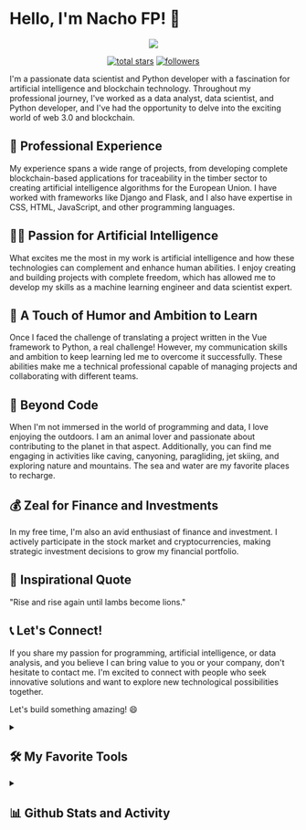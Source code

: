 # Hello, I'm Nacho FP! 👋

<p align="center">
  <!-- Typing SVG by DenverCoder1 - https://github.com/DenverCoder1/readme-typing-svg -->
  <a href="https://github.com/DenverCoder1/readme-typing-svg">
    <img src="https://readme-typing-svg.demolab.com/?lines=Data%20Scientist;Python%20Developer;5%20years%20of%20coding%20experience;Always%20learning%20new%20things&font=Fira%20Code&center=true&width=440&height=45&color=FFC300&vCenter=true&pause=1000&size=22" /></a>
</p>

<p align="center">
  <a href="https://github.com/nacho-coding?tab=repositories&sort=stargazers">
    <img alt="total stars" title="Total stars on GitHub" src="https://custom-icon-badges.demolab.com/github/stars/nacho-coding?color=55960c&style=for-the-badge&labelColor=488207&logo=star"/></a>
  <a href="https://github.com/nacho-coding?tab=followers">
    <img alt="followers" title="Follow me on Github" src="https://custom-icon-badges.demolab.com/github/followers/nacho-coding?color=236ad3&labelColor=1155ba&style=for-the-badge&logo=person-add&label=Follow&logoColor=white"/></a>
</p>

I'm a passionate data scientist and Python developer with a fascination for artificial intelligence and blockchain technology. Throughout my professional journey, I've worked as a data analyst, data scientist, and Python developer, and I've had the opportunity to delve into the exciting world of web 3.0 and blockchain.

## 💼 Professional Experience

My experience spans a wide range of projects, from developing complete blockchain-based applications for traceability in the timber sector to creating artificial intelligence algorithms for the European Union. I have worked with frameworks like Django and Flask, and I also have expertise in CSS, HTML, JavaScript, and other programming languages.

## 👨‍💻 Passion for Artificial Intelligence

What excites me the most in my work is artificial intelligence and how these technologies can complement and enhance human abilities. I enjoy creating and building projects with complete freedom, which has allowed me to develop my skills as a machine learning engineer and data scientist expert.

## 🌱 A Touch of Humor and Ambition to Learn

Once I faced the challenge of translating a project written in the Vue framework to Python, a real challenge! However, my communication skills and ambition to keep learning led me to overcome it successfully. These abilities make me a technical professional capable of managing projects and collaborating with different teams.

## 🌊 Beyond Code

When I'm not immersed in the world of programming and data, I love enjoying the outdoors. I am an animal lover and passionate about contributing to the planet in that aspect. Additionally, you can find me engaging in activities like caving, canyoning, paragliding, jet skiing, and exploring nature and mountains. The sea and water are my favorite places to recharge.

## 💰 Zeal for Finance and Investments

In my free time, I'm also an avid enthusiast of finance and investment. I actively participate in the stock market and cryptocurrencies, making strategic investment decisions to grow my financial portfolio.

## 📜 Inspirational Quote

"Rise and rise again until lambs become lions."

## 📞 Let's Connect!

If you share my passion for programming, artificial intelligence, or data analysis, and you believe I can bring value to you or your company, don't hesitate to contact me. I'm excited to connect with people who seek innovative solutions and want to explore new technological possibilities together.

Let's build something amazing! 😄
<!--
<details> 
  <summary><h2>📘 My Top Open Source Projects</h2></summary>

  <!-- Repo info cards - https://github.com/anuraghazra/github-readme-stats -->
  <!-- Small repo cards (fork) - https://github.com/DenverCoder1/github-readme-stats -->
  <!--<p align="left">
    <a href="https://github.com/DenverCoder1/github-readme-streak-stats"><img width="278" src="https://denvercoder1-github-readme-stats.vercel.app/api/pin/?username=DenverCoder1&repo=github-readme-streak-stats&theme=react&bg_color=1F222E&title_color=F85D7F&hide_border=true&icon_color=F8D866&show_icons=false" alt="github-readme-streak-stats"></a>
    <a href="https://github.com/DenverCoder1/readme-typing-svg"><img width="278" src="https://denvercoder1-github-readme-stats.vercel.app/api/pin/?username=DenverCoder1&repo=readme-typing-svg&theme=react&bg_color=1F222E&title_color=F85D7F&hide_border=true&icon_color=F8D866&show_icons=false" alt="readme-typing-svg"></a>
    <a href="https://github.com/DenverCoder1/custom-icon-badges"><img width="278" src="https://denvercoder1-github-readme-stats.vercel.app/api/pin?username=DenverCoder1&repo=custom-icon-badges&theme=react&bg_color=1F222E&title_color=F85D7F&hide_border=true&icon_color=F8D866&show_icons=false" alt="custom-icon-badges"></a>
    <a href="https://github.com/DenverCoder1/unicode-formatter"><img width="278" src="https://denvercoder1-github-readme-stats.vercel.app/api/pin/?username=DenverCoder1&repo=unicode-formatter&theme=react&bg_color=1F222E&title_color=F85D7F&hide_border=true&icon_color=F8D866&show_icons=false" alt="unicode-formatter"></a>
    <a href="https://github.com/DenverCoder1/unedit-for-reddit"><img width="278" src="https://denvercoder1-github-readme-stats.vercel.app/api/pin/?username=DenverCoder1&repo=unedit-for-reddit&theme=react&bg_color=1F222E&title_color=F85D7F&hide_border=true&icon_color=F8D866&show_icons=false" alt="unedit-for-reddit"></a>
    <a href="https://github.com/DenverCoder1/github-readme-youtube-cards"><img width="278" src="https://denvercoder1-github-readme-stats.vercel.app/api/pin/?username=DenverCoder1&repo=github-readme-youtube-cards&theme=react&bg_color=1F222E&title_color=F85D7F&hide_border=true&icon_color=F8D866&show_icons=false" alt="github-readme-youtube-cards"></a>
    <a href="https://github.com/DenverCoder1/latex-gboard-dictionary"><img width="278" src="https://denvercoder1-github-readme-stats.vercel.app/api/pin/?username=DenverCoder1&repo=latex-gboard-dictionary&theme=react&bg_color=1F222E&title_color=F85D7F&hide_border=true&icon_color=F8D866&show_icons=false&show_description=false" alt="latex-gboard-dictionary"></a>
    <a href="https://github.com/DenverCoder1/minimalistic-wallpaper-collection"><img width="278" src="https://denvercoder1-github-readme-stats.vercel.app/api/pin/?username=DenverCoder1&repo=minimalistic-wallpaper&theme=react&bg_color=1F222E&title_color=F85D7F&hide_border=true&icon_color=F8D866&show_icons=false&show_description=false" alt="minimalistic-wallpaper-collection"></a>
    <a href="https://github.com/DenverCoder1/table2ascii"><img width="278" src="https://denvercoder1-github-readme-stats.vercel.app/api/pin/?username=DenverCoder1&repo=table2ascii&theme=react&bg_color=1F222E&title_color=F85D7F&hide_border=true&icon_color=F8D866&show_icons=false&show_description=false" alt="table2ascii"></a>
  </p>

  <a href="https://github.com/DenverCoder1?tab=repositories&sort=stargazers"><img alt="All Repositories" title="All Repositories" src="https://custom-icon-badges.demolab.com/badge/-Click%20Here%20For%20All%20My%20Repos-1F222E?style=for-the-badge&logoColor=white&logo=repo"/></a>
</details>
-->
<details> 
  <summary><h2>🛠️ My Favorite Tools</h2></summary>
  <!-- Some badges are from https://github.com/Ileriayo/markdown-badges -->

  <h3>👨‍💻 Programming and Markup Languages</h3>

  <p>
      <a href="#"><img alt="Python" src="https://img.shields.io/badge/Python-14354C.svg?logo=python&logoColor=white"></a>
      <a href="#"><img alt="SQL" src="https://custom-icon-badges.demolab.com/badge/SQL-025E8C.svg?logo=database&logoColor=white"></a>
      <a href="#"><img alt="CSS" src="https://img.shields.io/badge/CSS-1572B6.svg?logo=css3&logoColor=white"></a>
      <a href="#"><img alt="HTML" src="https://img.shields.io/badge/HTML-E34F26.svg?logo=html5&logoColor=white"></a>
      <a href="#"><img alt="JavaScript" src="https://img.shields.io/badge/JavaScript-F7DF1E.svg?logo=javascript&logoColor=black"></a>
      <a href="#"><img alt="LaTeX" src="https://img.shields.io/badge/LaTeX-008080.svg?logo=LaTeX&logoColor=white"></a>
      <a href="#"><img alt="Markdown" src="https://img.shields.io/badge/Markdown-000000.svg?logo=markdown&logoColor=white"></a>
      <a href="#"><img alt="Node.js" src="https://img.shields.io/badge/Node.js-43853D.svg?logo=node.js&logoColor=white"></a>
      <a href="#"><img alt="SVG+XML" src="https://img.shields.io/badge/SVG%2BXML-e0982c.svg?logo=svg&logoColor=white"></a>
  </p>

  <h3>🧰 Frameworks and Libraries</h3>

  <p>
      <a href="#"><img alt="NumPy" src="https://img.shields.io/badge/Numpy-013243.svg?logo=numpy&logoColor=white"></a>
      <a href="#"><img alt="Pandas" src="https://img.shields.io/badge/Pandas-150458.svg?logo=pandas&logoColor=white"></a>
      <a href="#"><img alt="TensorFlow" src="https://img.shields.io/badge/TensorFlow-FF6F00.svg?logo=TensorFlow&logoColor=white"></a>
      <a href="#"><img alt="Keras" src="https://img.shields.io/badge/Keras-D00000?logo=Keras&logoColor=white"></a>
      <a href="#"><img alt="ScikitLearn" src="https://img.shields.io/badge/Scikit_Learn-F7931E?logo=scikitlearn&logoColor=white"></a>
      <a href="#"><img alt="Django" src="https://img.shields.io/badge/Django-092E20?logo=Django&logoColor=white"></a>
      <a href="#"><img alt="Flask" src="https://img.shields.io/badge/Flask-000000.svg?logo=flask&logoColor=white"></a>
      <a href="#"><img alt="FastAPI" src="https://img.shields.io/badge/Fast_API-009688?logo=FastAPI&logoColor=white"></a>
      <a href="#"><img alt="OpenCV" src="https://img.shields.io/badge/OpenCV-5C3EE8?logo=OpenCV&logoColor=white"></a>
      <a href="#"><img alt="Plotly" src="https://img.shields.io/badge/Plotly-3F4F75?logo=Plotly&logoColor=white"></a>
      <a href="#"><img alt="GitHub" src="https://img.shields.io/badge/GitHub%20Actions-2671E5.svg?logo=github%20actions&logoColor=white"></a>
      <a href="#"><img alt="Gunicorn" src="https://img.shields.io/badge/-Gunicorn-499848.svg?logo=gunicorn&logoColor=white"></a>
      <a href="#"><img alt="Bootstrap" src="https://img.shields.io/badge/Bootstrap-7952B3.svg?logo=bootstrap&logoColor=white"></a>
      <a href="#"><img alt="Material Design" src="https://img.shields.io/badge/Material%20Design-0081CB.svg?logo=material-design&logoColor=white"></a>
      <a href="#"><img alt="Pytest" src="https://img.shields.io/badge/Pytest-0A9EDC.svg?logo=pytest&logoColor=white"></a>
      <a href="#"><img alt="React" src="https://img.shields.io/badge/React-20232a.svg?logo=react&logoColor=%2361DAFB"></a>
      <a href="#"><img alt="Wordpress" src="https://img.shields.io/badge/Wordpress-21759B?logo=wordpress&logoColor=white"></a>
  </p>

  <h3>🗄️ Databases and Cloud Hosting</h3>

  <p>
      <a href="#"><img alt="GitHub Pages" src="https://img.shields.io/badge/GitHub%20Pages-327FC7.svg?logo=github&logoColor=white"></a>
      <a href="#"><img alt="MongoDB" src ="https://img.shields.io/badge/MongoDB-4ea94b.svg?logo=mongodb&logoColor=white"></a>
      <a href="#"><img alt="MySQL" src="https://img.shields.io/badge/MySQL-00f.svg?logo=mysql&logoColor=white"></a>
      <a href="#"><img alt="Notion" src="https://img.shields.io/badge/Notion-010101.svg?logo=notion&logoColor=white"></a>
      <a href="#"><img alt="PostgreSQL" src ="https://img.shields.io/badge/PostgreSQL-316192.svg?logo=postgresql&logoColor=white"></a>
      <a href="#"><img alt="MicrosoftSQLServer" src ="https://img.shields.io/badge/SQL_Server-003B57?logo=microsoftsqlserver&logoColor=white"></a>
      <a href="#"><img alt="SQLite" src ="https://img.shields.io/badge/SQLite-07405e.svg?logo=sqlite&logoColor=white"></a>
  </p>

  <h3>💻 Software and Tools</h3>

  <p>
      <a href="#"><img alt="Adobe" src="https://img.shields.io/badge/Adobe-FF0000.svg?logo=adobe&logoColor=white"></a>
      <a href="#"><img alt="Android" src="https://img.shields.io/badge/Android-3DDC84?logo=android&logoColor=white"></a>
      <a href="#"><img alt="Android Studio" src="https://img.shields.io/badge/Android%20Studio-008678.svg?logo=android-studio&logoColor=white"></a>
      <a href="#"><img alt="Discord" src="https://img.shields.io/badge/-Discord-5865F2.svg?logo=discord&logoColor=white"></a>
      <a href="#"><img alt="Git" src="https://img.shields.io/badge/Git-F05033.svg?logo=git&logoColor=white"></a>
      <a href="#"><img alt="GitHub Desktop" src="https://img.shields.io/badge/GitHub%20Desktop-8034A9.svg?logo=github&logoColor=white"></a>
      <a href="#"><img alt="Google Sheets" src="https://img.shields.io/badge/Sheets-34A853.svg?logo=google%20sheets&logoColor=white"></a>
      <a href="#"><img alt="Jupyter" src="https://img.shields.io/badge/Jupyter-F37626.svg?logo=Jupyter&logoColor=white"></a>
      <a href="#"><img alt="Postman" src="https://img.shields.io/badge/Postman-FF6C37?logo=postman&logoColor=white"></a>
      <a href="#"><img alt="Stack Overflow" src="https://img.shields.io/badge/-Stack%20Overflow-FE7A16?logo=stack-overflow&logoColor=white"></a>
      <a href="#"><img alt="Visual Studio Code" src="https://img.shields.io/badge/Visual%20Studio%20Code-0078d7.svg?logo=visual-studio-code&logoColor=white"></a>
      <a href="#"><img alt="SpiderIDE" src="https://img.shields.io/badge/Spider_IDE-FF0000?logo=spyderide&logoColor=white"></a>
      <a href="#"><img alt="SublimeText" src="https://img.shields.io/badge/Sublime_Text-FF9800?logo=sublimetext&logoColor=white"></a>
      <a href="#"><img alt="OpenAI" src="https://img.shields.io/badge/Open_AI-412991?logo=openai&logoColor=white"></a>
      <a href="#"><img alt="OpenOffice" src="https://img.shields.io/badge/Open_Office-0E85CD?logo=apacheopenoffice&logoColor=white"></a>
      <a href="#"><img alt="MicrosoftOffice" src="https://img.shields.io/badge/Microsoft_Office-D83B01?logo=microsoftoffice&logoColor=white"></a>
  </p>
</details>

<details> 
  <summary><h2>📊 Github Stats and Activity</h2></summary>

  <!-- GitHub Readme Streak Stats - https://github.com/DenverCoder1/github-readme-streak-stats -->
  <!-- https://github.com/anuraghazra/github-readme-stats -->

  <a href="https://github.com/DenverCoder1/github-readme-streak-stats"><h3>🔥 Stats</h3>
    <img height=200 align="center" alt="Nacho's streak" src="https://streak-stats.demolab.com/?user=nacho-coding&theme=burnt-neon&date_format=j%20M%5B%20Y%5D&hide_border=true"/>
  </a>
  <a href="https://github.com/anuraghazra/github-readme-stats">
  <img align="center" alt="Nacho's Github Stats" src="https://denvercoder1-github-readme-stats.vercel.app/api/?username=nacho-coding&show_icons=true&include_all_commits=true&count_private=true&theme=radical&bg_color=0D1117&title_color=FE25B1&text_color=01FED1&hide_border=true" height="192px"/>
  </a>
  <br/>
  <a href="https://github.com/anuraghazra/github-readme-stats"><img alt="Nacho's Top Languages" src="https://denvercoder1-github-readme-stats.vercel.app/api/top-langs/?username=nacho-coding&langs_count=8&layout=compact&theme=radical&bg_color=0D1117&title_color=FE25B1&text_color=01FED1&icon_color=F8D866&hide_border=true&hide=Jupyter%20Notebook,Roff" height="192px"/></a>
  <br/>
  <b>Note:</b> Top languages is only a metric of the languages my public code consists of and doesn't reflect experience or skill level.

  <!-- https://github.com/ashutosh00710/github-readme-activity-graph -->

  <a href="https://github.com/ashutosh00710/github-readme-activity-graph"><img alt="Nacho's Activity Graph" src="https://github-readme-activity-graph.vercel.app/graph/?username=nacho-coding&bg_color=1F222E&color=F8D866&line=F85D7F&point=FFFFFF&hide_border=true" /></a>
  
  <h3>⚡ Coding time</h3>
<!--START_SECTION:waka-->

```all_time
From: 26 July 2023 - To: 07 September 2025

Total Time: 246 hrs 1 min

Python           158 hrs 38 mins ████████████████░░░░░░░░░   63.99 %
HTML             29 hrs 46 mins  ███░░░░░░░░░░░░░░░░░░░░░░   12.01 %
TypeScript       19 hrs 54 mins  ██░░░░░░░░░░░░░░░░░░░░░░░   08.03 %
JavaScript       10 hrs 1 min    █░░░░░░░░░░░░░░░░░░░░░░░░   04.05 %
CSS              8 hrs 48 mins   █░░░░░░░░░░░░░░░░░░░░░░░░   03.55 %
YAML             5 hrs 12 mins   ▓░░░░░░░░░░░░░░░░░░░░░░░░   02.10 %
JSON             3 hrs 34 mins   ▒░░░░░░░░░░░░░░░░░░░░░░░░   01.45 %
Text             2 hrs 39 mins   ▒░░░░░░░░░░░░░░░░░░░░░░░░   01.07 %
Bash             2 hrs 38 mins   ▒░░░░░░░░░░░░░░░░░░░░░░░░   01.07 %
Other            1 hr 53 mins    ▒░░░░░░░░░░░░░░░░░░░░░░░░   00.76 %
```

<!--END_SECTION:waka-->
  <details>
    <summary>Details</summary>
    <a><img align="center" alt="Nacho's Activity Graph" src="https://github-readme-stats.vercel.app/api/wakatime?username=nachofp613\&layout=compact"/></a>
  </details>
  
  <h3>⚡ Recent GitHub Activity</h3>

  <!-- https://github.com/jamesgeorge007/github-activity-readme -->
  
  <!--START_SECTION:activity-->
  
  <!--END_SECTION:activity-->

</details>
